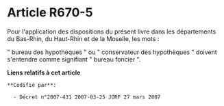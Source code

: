 # Article R670-5

Pour l'application des dispositions du présent livre dans les départements du Bas-Rhin, du Haut-Rhin et de la Moselle, les
mots :

" bureau des hypothèques " ou " conservateur des hypothèques " doivent s'entendre comme signifiant " bureau foncier ".

**Liens relatifs à cet article**

	**Codifié par**:

	  - Décret n°2007-431 2007-03-25 JORF 27 mars 2007
